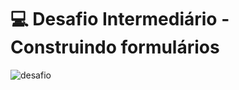 #  💻 Desafio Intermediário - Construindo formulários 


![desafio]([https://gcdnb.pbrd.co/images/GHF50NaKxLkg.png?o=1](https://imgur.com/Z2l18d8)https://imgur.com/Z2l18d8)
